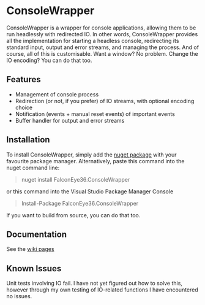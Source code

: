 # ConsoleWrapper
ConsoleWrapper is a wrapper for console applications, allowing them to be run headlessly with redirected IO. In other words, ConsoleWrapper provides all the implementation for starting a headless console, redirecting its standard input, output and error streams, and managing the process. And of course, all of this is customisable. Want a window? No problem. Change the IO encoding? You can do that too.

## Features
* Management of console process
* Redirection (or not, if you prefer) of IO streams, with optional encoding choice
* Notification (events + manual reset events) of important events
* Buffer handler for output and error streams

## Installation
To install ConsoleWrapper, simply add the [nuget package](https://www.nuget.org/packages/FalconEye36.ConsoleWrapper) with your favourite package manager. Alternatively, paste this command into the nuget command line:

> nuget install FalconEye36.ConsoleWrapper

or this command into the Visual Studio Package Manager Console

> Install-Package FalconEye36.ConsoleWrapper

If you want to build from source, you can do that too.

## Documentation
See the [wiki pages](https://github.com/carlst99/ConsoleWrapper/wiki)


## Known Issues
Unit tests involving IO fail. I have not yet figured out how to solve this, however through my own testing of IO-related functions I have encountered no issues.

